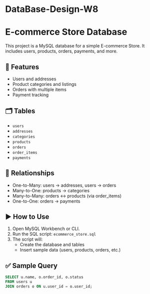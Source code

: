 # DataBase-Design-W8
# E-commerce Store Database

This project is a MySQL database for a simple E-commerce Store. It includes users, products, orders, payments, and more.

## 📌 Features

- Users and addresses
- Product categories and listings
- Orders with multiple items
- Payment tracking

## 🗂️ Tables

- `users`
- `addresses`
- `categories`
- `products`
- `orders`
- `order_items`
- `payments`

## 🔗 Relationships

- One-to-Many: users → addresses, users → orders
- Many-to-One: products → categories
- Many-to-Many: orders ↔ products (via order_items)
- One-to-One: orders → payments

## ▶️ How to Use

1. Open MySQL Workbench or CLI.
2. Run the SQL script: `ecommerce_store.sql`
3. The script will:
   - Create the database and tables
   - Insert sample data (users, products, orders, etc.)

## ✅ Sample Query

```sql
SELECT u.name, o.order_id, o.status
FROM users u
JOIN orders o ON u.user_id = o.user_id;

